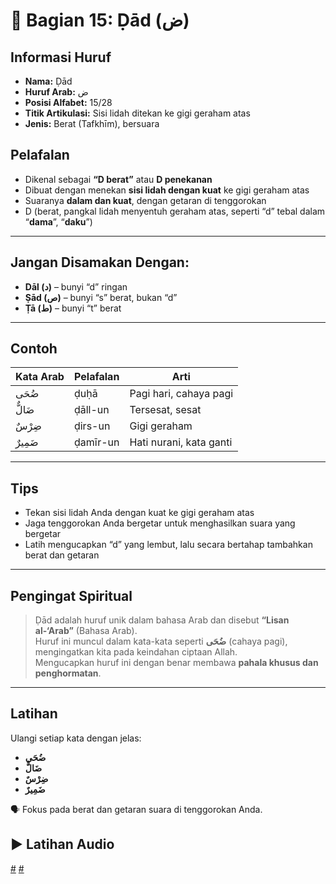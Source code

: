 # 📘 Bagian 15: Ḍād (ض)

## Informasi Huruf

- **Nama:** Ḍād
- **Huruf Arab:** ض
- **Posisi Alfabet:** 15/28
- **Titik Artikulasi:** Sisi lidah ditekan ke gigi geraham atas
- **Jenis:** Berat (Tafkhīm), bersuara

## Pelafalan

- Dikenal sebagai **“D berat”** atau **D penekanan**
- Dibuat dengan menekan **sisi lidah dengan kuat** ke gigi geraham atas
- Suaranya **dalam dan kuat**, dengan getaran di tenggorokan
- D (berat, pangkal lidah menyentuh geraham atas, seperti “d” tebal dalam “**dama**”, “**daku**”)

---

## Jangan Disamakan Dengan:

- **Dāl (د)** – bunyi “d” ringan
- **Ṣād (ص)** – bunyi “s” berat, bukan “d”
- **Ṭā (ط)** – bunyi “t” berat

---

## Contoh

| Kata Arab | Pelafalan | Arti                    |
| --------- | --------- | ----------------------- |
| ضُحَى     | ḍuḥā      | Pagi hari, cahaya pagi  |
| ضَالٌّ    | ḍāll-un   | Tersesat, sesat         |
| ضِرْسٌ    | ḍirs-un   | Gigi geraham            |
| ضَمِيرٌ   | ḍamīr-un  | Hati nurani, kata ganti |

---

## Tips

- Tekan sisi lidah Anda dengan kuat ke gigi geraham atas
- Jaga tenggorokan Anda bergetar untuk menghasilkan suara yang bergetar
- Latih mengucapkan “d” yang lembut, lalu secara bertahap tambahkan berat dan getaran

---

## Pengingat Spiritual

> Ḍād adalah huruf unik dalam bahasa Arab dan disebut **“Lisan al-‘Arab”** (Bahasa Arab).  
> Huruf ini muncul dalam kata-kata seperti **ضُحَى** (cahaya pagi), mengingatkan kita pada keindahan ciptaan Allah.  
> Mengucapkan huruf ini dengan benar membawa **pahala khusus dan penghormatan**.

---

## Latihan

Ulangi setiap kata dengan jelas:

- **ضُحَى**
- **ضَالٌّ**
- **ضِرْسٌ**
- **ضَمِيرٌ**

🗣 Fokus pada berat dan getaran suara di tenggorokan Anda.

## ▶️ Latihan Audio

[#](assets/audios/arabic/man/15.mp3) [#](assets/audios/arabic/woman/15.mp3)
